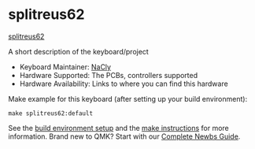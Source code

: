 # splitreus62

[splitreus62](https://imgur.com/xMhkjio)

A short description of the keyboard/project

* Keyboard Maintainer: [NaCly](https://github.com/Na-Cly)
* Hardware Supported: The PCBs, controllers supported
* Hardware Availability: Links to where you can find this hardware

Make example for this keyboard (after setting up your build environment):

    make splitreus62:default

See the [build environment setup](https://docs.qmk.fm/#/getting_started_build_tools) and the [make instructions](https://docs.qmk.fm/#/getting_started_make_guide) for more information. Brand new to QMK? Start with our [Complete Newbs Guide](https://docs.qmk.fm/#/newbs).
